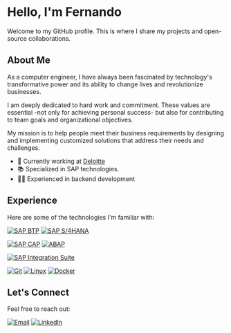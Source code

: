 # Hello, I'm Fernando

Welcome to my GitHub profile. This is where I share my projects and open-source collaborations.

## About Me

As a computer engineer, I have always been fascinated by technology's transformative power and its ability to change lives and revolutionize businesses.

I am deeply dedicated to hard work and commitment. These values are essential -not only for achieving personal success- but also for contributing to team goals and organizational objectives.

My mission is to help people meet their business requirements by designing and implementing customized solutions that address their needs and challenges.

- 💼 Currently working at [Deloitte](https://www.deloitte.com/)
- 📚 Specialized in SAP technologies.
- 👨‍💻 Experienced in backend development

## Experience

Here are some of the technologies I'm familiar with:

[![SAP BTP](https://img.shields.io/badge/SAP%20BTP-0FAAFF?style=for-the-badge&logo=sap&logoColor=white)](https://www.sap.com/products/technology-platform.html)
[![SAP S/4HANA](https://img.shields.io/badge/SAP%20S%2F4HANA-0FAAFF?style=for-the-badge&logo=sap&logoColor=white)](https://www.sap.com/products/erp/s4hana.html)

[![SAP CAP](https://img.shields.io/badge/SAP%20CAP-0FAAFF?style=for-the-badge&logo=sap&logoColor=white)](https://www.sap.com/products/technology-platform/developer-tools.html)
[![ABAP](https://img.shields.io/badge/SAP%20ABAP-0FAAFF?style=for-the-badge&logo=sap&logoColor=white)](https://www.sap.com/products/technology-platform/abap.html)

[![SAP Integration Suite](https://img.shields.io/badge/SAP%20Integration%20Suite-0FAAFF?style=for-the-badge&logo=sap&logoColor=white)](https://www.sap.com/products/technology-platform/integration-suite.html)

[![Git](https://img.shields.io/badge/Git-F05032?style=for-the-badge&logo=git&logoColor=white)](https://git-scm.com/)
[![Linux](https://img.shields.io/badge/Linux-FCC624?style=for-the-badge&logo=linux&logoColor=black)](https://www.linux.org/)
[![Docker](https://img.shields.io/badge/Docker-384d54?style=for-the-badge&logo=Docker&logoColor=0db7ed)](https://www.docker.com/)


## Let's Connect

Feel free to reach out:

[![Email](https://img.shields.io/badge/Email-D14836?style=for-the-badge&logo=gmail&logoColor=white)](mailto:RBFernando99@gmail.com)
[![LinkedIn](https://img.shields.io/badge/LinkedIn-0A66C2?style=for-the-badge&logo=linkedin&logoColor=white)](https://www.linkedin.com/in/RBFernando99/)
